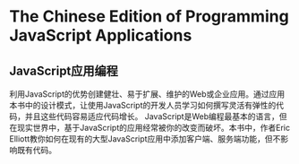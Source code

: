 # The Chinese Edition of Programming JavaScript Applications
## JavaScript应用编程
利用JavaScript的优势创建健壮、易于扩展、维护的Web或企业应用。通过应用本书中的设计模式，让使用JavaScript的开发人员学习如何撰写灵活有弹性的代码，并且这些代码容易适应代码增长。
JavaScript是Web编程最基本的语言，但在现实世界中，基于JavaScript的应用经常被你的改变而破坏。本书中，作者Eric Elliott教你如何在现有的大型JavaScript应用中添加客户端、服务端功能，但不影响既有代码。

